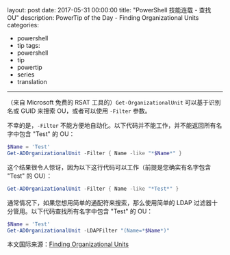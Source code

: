 layout: post
date: 2017-05-31 00:00:00
title: "PowerShell 技能连载 - 查找 OU"
description: PowerTip of the Day - Finding Organizational Units
categories:
- powershell
- tip
tags:
- powershell
- tip
- powertip
- series
- translation
---
（来自 Microsoft 免费的 RSAT 工具的）`Get-OrganizationalUnit` 可以基于识别名或 GUID 来搜索 OU，或者可以使用 `-Filter` 参数。

不幸的是，`-Filter` 不能方便地自动化。以下代码并不能工作，并不能返回所有名字中包含 "Test" 的 OU：

```powershell
$Name = 'Test'
Get-ADOrganizationalUnit -Filter { Name -like "*$Name*" }
```

这个结果很令人惊讶，因为以下这行代码可以工作（前提是您确实有名字包含 "Test" 的 OU）：

```powershell
Get-ADOrganizationalUnit -Filter { Name -like "*Test*" }
```

通常情况下，如果您想用简单的通配符来搜索，那么使用简单的 LDAP 过滤器十分管用。以下代码查找所有名字中包含 "Test" 的 OU：

```powershell
$Name = 'Test'
Get-ADOrganizationalUnit -LDAPFilter "(Name=*$Name*)"
```

<!--more-->
本文国际来源：[Finding Organizational Units](http://community.idera.com/powershell/powertips/b/tips/posts/finding-organizational-units)
